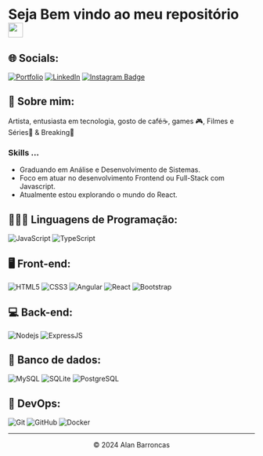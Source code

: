 # Seja Bem vindo ao meu repositório <img src="https://raw.githubusercontent.com/aemmadi/aemmadi/master/wave.gif" width="30">


## 🌐 Socials:
[![Portfolio](https://img.shields.io/badge/Portfolio-000?style=for-the-badge&logo=todoist&logoColor=FF5722)](https://portifolio-v2-hunterland-project.vercel.app/)
[![LinkedIn](https://img.shields.io/badge/LinkedIn-000?style=for-the-badge&logo=linkedin&logoColor=0077B5)](https://www.linkedin.com/in/alan-barroncas/)
[![Instagram Badge](https://img.shields.io/badge/Instagram-000?style=for-the-badge&logo=Instagram&logoColor=3F729B)](link=https://www.instagram.com/hunterland95/)


## 💫 Sobre mim:
Artista, entusiasta em tecnologia, gosto de café☕, games 🎮, Filmes e Séries🎥 & Breaking🤸

### Skills ...
* Graduando em Análise e Desenvolvimento de Sistemas.
* Foco em atuar no desenvolvimento Frontend ou Full-Stack com Javascript.
* Atualmente estou explorando o mundo do React.


## 🧑🏻‍💻 Linguagens de Programação:

![JavaScript](https://img.shields.io/badge/JavaScript-000?style=for-the-badge&logo=javascript&logoColor=F7DF1E)
![TypeScript](https://img.shields.io/badge/TypeScript-000?style=for-the-badge&logo=typescript&logoColor=007ACC)


## 🖥️ Front-end:

![HTML5](https://img.shields.io/badge/HTML5-000?style=for-the-badge&logo=html5&logoColor=E34F26)
![CSS3](https://img.shields.io/badge/CSS3-000?style=for-the-badge&logo=css3&logoColor=1572B6)
![Angular](https://img.shields.io/badge/Angular-000?style=for-the-badge&logo=angular&logoColor=DD0031)
![React](https://img.shields.io/badge/React-000?style=for-the-badge&logo=react&logoColor=61DAFB)
![Bootstrap](https://img.shields.io/badge/boostrap-000?style=for-the-badge&logo=bootstrap)


## 💻 Back-end:

![Nodejs](https://img.shields.io/badge/Node-000?style=for-the-badge&logo=node.js)
![ExpressJS](https://img.shields.io/badge/Express-000?style=for-the-badge&logo=express)


## 💾 Banco de dados:

![MySQL](https://img.shields.io/badge/MySQL-000?style=for-the-badge&logo=mysql&logoColor=white)
![SQLite](https://img.shields.io/badge/SQLite-000?style=for-the-badge&logo=sqlite&logoColor=07405E)
![PostgreSQL](https://img.shields.io/badge/PostgreSQL-000?style=for-the-badge&logo=postgresql)

## 🚀 DevOps:

![Git](https://img.shields.io/badge/GIT-000?style=for-the-badge&logo=git&logoColor=E44C30)
![GitHub](https://img.shields.io/badge/GitHub-000?style=for-the-badge&logo=GitHub&logoColor=white)
![Docker](https://img.shields.io/badge/Docker-000?style=for-the-badge&logo=docker)

<hr>
<center>&copy 2024 Alan Barroncas</center>

